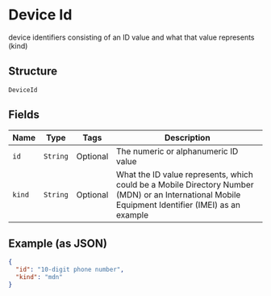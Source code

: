 
# Device Id

device identifiers consisting of an ID value and what that value represents (kind)

## Structure

`DeviceId`

## Fields

| Name | Type | Tags | Description |
|  --- | --- | --- | --- |
| `id` | `String` | Optional | The numeric or alphanumeric ID value |
| `kind` | `String` | Optional | What the ID value represents, which could be a Mobile Directory Number (MDN) or an International Mobile Equipment Identifier (IMEI) as an example |

## Example (as JSON)

```json
{
  "id": "10-digit phone number",
  "kind": "mdn"
}
```

